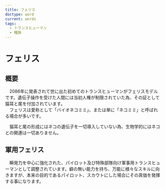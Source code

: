 ```yaml
---
title: フェリス
doctype: word
current: words
tags:
  - トランスヒューマン
  - 種族
---
```

# フェリス

## 概要

　2086年に発表されて世に出た初めてのトランスヒューマンがフェリスモデルです。遺伝子操作を受けた人間には当初人権が制限されていた為、その証として猫耳と尾を付加されています。  
　フェリスは愛称として「バイオネコミミ」、または単に「ネコミミ」と呼ばれる場合が多いです。

　猫耳と尾の形成にはネコの遺伝子を一切導入していない為、生物学的にはネコとの関連は一切ありません。

## 軍用フェリス
　瞬発力を中心に強化された、パイロット及び特殊部隊向け軍事用トランスヒューマンとして調整されています。癖の無い能力を持ち、万能に様々なスキルに向きますが、本来の目的であるパイロット、スカウトにした場合にその真価を発揮する事になります。
